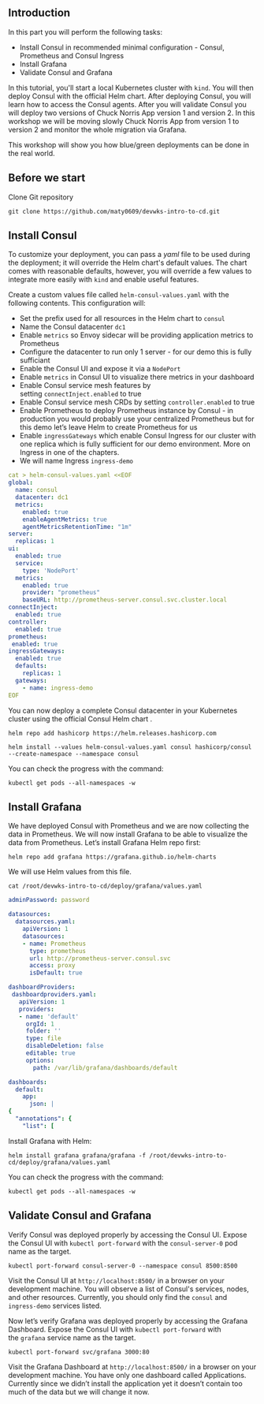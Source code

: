 ## Introduction

In this part you will perform the following tasks:

- Install Consul in recommended minimal configuration - Consul, Prometheus and Consul Ingress
- Install Grafana
- Validate Consul and Grafana

In this tutorial, you'll start a local Kubernetes cluster with `kind`. You will then deploy Consul with the official Helm chart. After deploying Consul, you will learn how to access the Consul agents. After you will validate Consul you will  deploy two versions of Chuck Norris App version 1 and version 2. In this workshop we will be moving slowly Chuck Norris App from version 1 to version 2 and monitor the whole migration via Grafana.

This workshop will show you how blue/green deployments can be done in the real world.

## Before we start

Clone Git repository

`git clone https://github.com/maty0609/devwks-intro-to-cd.git`

## Install Consul

To customize your deployment, you can pass a *yaml* file to be used during the deployment; it will override the Helm chart's default values. The chart comes with reasonable defaults, however, you will override a few values to integrate more easily with `kind` and enable useful features.

Create a custom values file called `helm-consul-values.yaml` with the following contents. This configuration will:

- Set the prefix used for all resources in the Helm chart to `consul`
- Name the Consul datacenter `dc1`
- Enable `metrics` so Envoy sidecar will be providing application metrics to Prometheus
- Configure the datacenter to run only 1 server - for our demo this is fully sufficiant
- Enable the Consul UI and expose it via a `NodePort`
- Enable `metrics` in Consul UI to visualize there metrics in your dashboard
- Enable Consul service mesh features by setting `connectInject.enabled` to true
- Enable Consul service mesh CRDs by setting `controller.enabled` to true
- Enable Prometheus to deploy Prometheus instance by Consul - in production you would probably use your centralized Prometheus but for this demo let’s leave Helm to create Prometheus for us
- Enable `ingressGateways` which enable Consul Ingress for our cluster with one replica which is fully sufficient for our demo environment. More on Ingress in one of the chapters.
- We will name Ingress `ingress-demo`

```yaml
cat > helm-consul-values.yaml <<EOF
global:
  name: consul
  datacenter: dc1
  metrics:
    enabled: true
    enableAgentMetrics: true
    agentMetricsRetentionTime: "1m"
server:
  replicas: 1
ui:
  enabled: true
  service:
    type: 'NodePort'
  metrics:
    enabled: true
    provider: "prometheus"
    baseURL: http://prometheus-server.consul.svc.cluster.local
connectInject:
  enabled: true
controller:
  enabled: true
prometheus:
 enabled: true
ingressGateways:
  enabled: true
  defaults:
    replicas: 1
  gateways:
    - name: ingress-demo
EOF
```

You can now deploy a complete Consul datacenter in your Kubernetes cluster using the official Consul Helm chart .

`helm repo add hashicorp https://helm.releases.hashicorp.com`

`helm install --values helm-consul-values.yaml consul hashicorp/consul --create-namespace --namespace consul`

You can check the progress with the command:

`kubectl get pods --all-namespaces -w`

## Install Grafana

We have deployed Consul with Prometheus and we are now collecting the data in Prometheus. We will now install Grafana to be able to visualize the data from Prometheus. Let’s install Grafana Helm repo first:

`helm repo add grafana https://grafana.github.io/helm-charts`

We will use Helm values from this file.

`cat /root/devwks-intro-to-cd/deploy/grafana/values.yaml`

```yaml
adminPassword: password

datasources:
  datasources.yaml:
    apiVersion: 1
    datasources:
    - name: Prometheus
      type: prometheus
      url: http://prometheus-server.consul.svc
      access: proxy
      isDefault: true

dashboardProviders:
 dashboardproviders.yaml:
   apiVersion: 1
   providers:
   - name: 'default'
     orgId: 1
     folder: ''
     type: file
     disableDeletion: false
     editable: true
     options:
       path: /var/lib/grafana/dashboards/default

dashboards:
  default:
    app:
      json: |
{
  "annotations": {
    "list": [
```

Install Grafana with Helm:

`helm install grafana grafana/grafana -f /root/devwks-intro-to-cd/deploy/grafana/values.yaml`

You can check the progress with the command:

`kubectl get pods --all-namespaces -w`

## Validate Consul and Grafana

Verify Consul was deployed properly by accessing the Consul UI. Expose the Consul UI with `kubectl port-forward` with the `consul-server-0` pod name as the target.

`kubectl port-forward consul-server-0 --namespace consul 8500:8500`

Visit the Consul UI at `http://localhost:8500/` in a browser on your development machine. You will observe a list of Consul's services, nodes, and other resources. Currently, you should only find the `consul` and `ingress-demo` services listed.

Now let’s verify Grafana was deployed properly by accessing the Grafana Dashboard. Expose the Consul UI with `kubectl port-forward` with the `grafana` service name as the target.

`kubectl port-forward svc/grafana 3000:80`

Visit the Grafana Dashboard at `http://localhost:8500/` in a browser on your development machine. You have only one dashboard called Applications. Currently since we didn’t install the application yet it doesn’t contain too much of the data but we will change it now.
